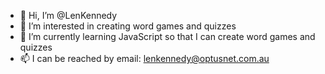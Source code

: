 - 👋 Hi, I’m @LenKennedy
- 👀 I’m interested in creating word games and quizzes
- 🌱 I’m currently learning JavaScript so that I can create word games and quizzes
- 📫 I can be reached by email: lenkennedy@optusnet.com.au

<!---
LenKennedy/LenKennedy is a ✨ special ✨ repository because its `README.md` (this file) appears on your GitHub profile.
You can click the Preview link to take a look at your changes.
--->
